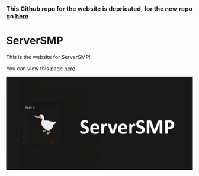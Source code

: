### This Github repo for the website is depricated, for the new repo go [here](https://github.com/ServerSMP-Github/Website)

# ServerSMP

This is the website for ServerSMP!

You can view this page [here](https://serversmp.xyz)

![banner](https://github.com/Prince527GitHub/ServerSMP/blob/ServerSMP-Web/assets/image/banner/banner-smp.png?raw=true)
